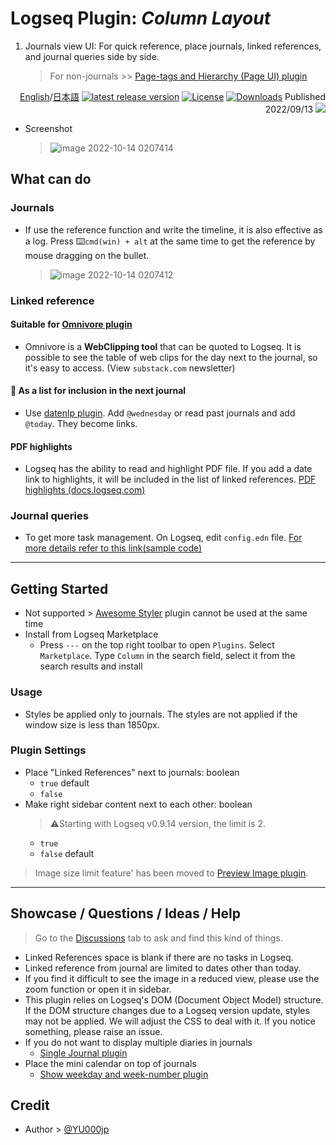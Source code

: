 # Logseq Plugin: *Column Layout*

1. Journals view UI: For quick reference, place journals, linked references, and journal queries side by side.
   > For non-journals >> [Page-tags and Hierarchy (Page UI) plugin](https://github.com/YU000jp/logseq-page-tags-and-hierarchy/)

<div align="right">

[English](https://github.com/YU000jp/Logseq-column-Layout)/[日本語](https://github.com/YU000jp/Logseq-column-Layout/blob/main/README.ja.md) [![latest release version](https://img.shields.io/github/v/release/YU000jp/Logseq-column-Layout)](https://github.com/YU000jp/Logseq-column-Layout/releases)
[![License](https://img.shields.io/github/license/YU000jp/Logseq-column-Layout?color=blue)](https://github.com/YU000jp/Logseq-column-Layout/blob/main/LICENSE)
[![Downloads](https://img.shields.io/github/downloads/YU000jp/Logseq-column-Layout/total.svg)](https://github.com/YU000jp/Logseq-column-Layout/releases)
 Published 2022/09/13 <a href="https://www.buymeacoffee.com/yu000japan"><img src="https://img.buymeacoffee.com/button-api/?text=Buy me a pizza&emoji=🍕&slug=yu000japan&button_colour=FFDD00&font_colour=000000&font_family=Poppins&outline_colour=000000&coffee_colour=ffffff" /></a>
</div>

- Screenshot

  > ![image 2022-10-14 0207414](https://user-images.githubusercontent.com/111847207/195663729-7c979e9e-9309-4f0b-9766-581778c5aaa7.png)

## What can do

### Journals

- If use the reference function and write the timeline, it is also effective as a log. Press ⌨️`cmd(win) + alt` at the same time to get the reference by mouse dragging on the bullet.

  > ![image 2022-10-14 0207412](https://user-images.githubusercontent.com/111847207/195662824-35aecadd-c404-42a8-82eb-54ffc628c321.png)

### Linked reference

#### Suitable for [Omnivore plugin](https://github.com/omnivore-app/logseq-omnivore)

- Omnivore is a **WebClipping tool** that can be quoted to Logseq. It is possible to see the table of web clips for the day next to the journal, so it's easy to access. (View `substack.com` newsletter)

#### 📅 As a list for inclusion in the next journal

- Use [datenlp plugin](https://github.com/hkgnp/logseq-datenlp-plugin). Add `@wednesday` or read past journals and add `@today`. They become links.

#### PDF highlights

- Logseq has the ability to read and highlight PDF file. If you add a date link to highlights, it will be included in the list of linked references. [PDF highlights (docs.logseq.com)](https://docs.logseq.com/#/page/pdf%20highlights)

### Journal queries

- To get more task management. On Logseq, edit `config.edn` file. [For more details refer to this link(sample code)](https://github.com/YU000jp/logseq-default-queries-journals)

---

## Getting Started

- Not supported > [Awesome Styler](https://github.com/yoyurec/logseq-awesome-styler) plugin cannot be used at the same time
- Install from Logseq Marketplace
  - Press `---` on the top right toolbar to open `Plugins`. Select `Marketplace`. Type `Column` in the search field, select it from the search results and install

### Usage

- Styles be applied only to journals. The styles are not applied if the window size is less than 1850px.

### Plugin Settings

- Place "Linked References" next to journals: boolean
   - `true` default
   - `false`
- Make right sidebar content next to each other: boolean
   > ⚠️Starting with Logseq v0.9.14 version, the limit is 2.
   - `true`
   - `false` default

> Image size limit feature' has been moved to [Preview Image plugin](https://github.com/YU000jp/logseq-plugin-preview-image).

---

## Showcase / Questions / Ideas / Help

> Go to the [Discussions](https://github.com/YU000jp/Logseq-column-Layout/discussions) tab to ask and find this kind of things.
- Linked References space is blank if there are no tasks in Logseq.
- Linked reference from journal are limited to dates other than today.
- If you find it difficult to see the image in a reduced view, please use the zoom function or open it in sidebar.
- This plugin relies on Logseq's DOM (Document Object Model) structure. If the DOM structure changes due to a Logseq version update, styles may not be applied. We will adjust the CSS to deal with it. If you notice something, please raise an issue.
- If you do not want to display multiple diaries in journals
   - [Single Journal plugin](https://github.com/YU000jp/logseq-plugin-single-journal)
- Place the mini calendar on top of journals
   - [Show weekday and week-number plugin](https://github.com/YU000jp/logseq-plugin-show-weekday-and-week-number)

## Credit

- Author > [@YU000jp](https://github.com/YU000jp)
